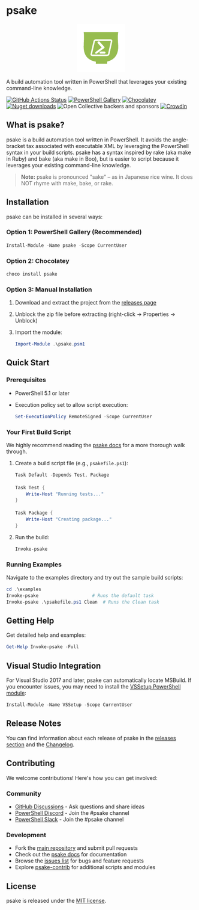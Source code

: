 # psake

<center><img src="https://github.com/psake/graphics/blob/master/png/psake-single-icon-olive-128x128.png?raw=true" alt="psake icon"></center>

A build automation tool written in PowerShell that leverages your existing
command-line knowledge.

[![GitHub Actions Status][github-actions-badge]][github-actions-build]
[![PowerShell Gallery][psgallery-badge]][psgallery]
[![Chocolatey][chocolatey-badge]][chocolatey]
[![Nuget downloads][nuget-downloads]][nuget]
![Open Collective backers and sponsors](https://img.shields.io/opencollective/all/psake)
[![Crowdin](https://badges.crowdin.net/psake/localized.svg)](https://crowdin.com/project/psake)

## What is psake?

psake is a build automation tool written in PowerShell. It avoids the
angle-bracket tax associated with executable XML by leveraging the PowerShell
syntax in your build scripts. psake has a syntax inspired by rake (aka make
in Ruby) and bake (aka make in Boo), but is easier to script because it
leverages your existing command-line knowledge.

> **Note:** psake is pronounced "sake" – as in Japanese rice wine. It does
> NOT rhyme with make, bake, or rake.

## Installation

psake can be installed in several ways:

### Option 1: PowerShell Gallery (Recommended)

```powershell
Install-Module -Name psake -Scope CurrentUser
```

### Option 2: Chocolatey

```powershell
choco install psake
```

### Option 3: Manual Installation

1. Download and extract the project from the
   [releases page](https://github.com/psake/psake/releases)
2. Unblock the zip file before extracting (right-click → Properties → Unblock)
3. Import the module:

   ```powershell
   Import-Module .\psake.psm1
   ```

## Quick Start

### Prerequisites

- PowerShell 5.1 or later
- Execution policy set to allow script execution:

  ```powershell
  Set-ExecutionPolicy RemoteSigned -Scope CurrentUser
  ```

### Your First Build Script

We highly recommend reading the [psake docs](https://psake.dev/docs/intro) for a
more thorough walk through.

1. Create a build script file (e.g., `psakefile.ps1`):

   ```powershell
   Task Default -Depends Test, Package

   Task Test {
       Write-Host "Running tests..."
   }

   Task Package {
       Write-Host "Creating package..."
   }
   ```

2. Run the build:

   ```powershell
   Invoke-psake
   ```

### Running Examples

Navigate to the examples directory and try out the sample build scripts:

```powershell
cd .\examples
Invoke-psake                    # Runs the default task
Invoke-psake .\psakefile.ps1 Clean  # Runs the Clean task
```

## Getting Help

Get detailed help and examples:

```powershell
Get-Help Invoke-psake -Full
```

## Visual Studio Integration

For Visual Studio 2017 and later, psake can automatically locate MSBuild.
If you encounter issues, you may need to install the
[VSSetup PowerShell module](https://www.powershellgallery.com/packages/VSSetup):

```powershell
Install-Module -Name VSSetup -Scope CurrentUser
```

## Release Notes

You can find information about each release of psake in the
[releases section](https://github.com/psake/psake/releases) and the
[Changelog](CHANGELOG.md).

## Contributing

We welcome contributions! Here's how you can get involved:

### Community

- [GitHub Discussions](https://github.com/orgs/psake/discussions) - Ask
  questions and share ideas
- [PowerShell Discord](https://aka.ms/psdiscord) - Join the #psake channel
- [PowerShell Slack](https://aka.ms/psslack) - Join the #psake channel

### Development

- Fork the [main repository](https://github.com/psake/psake) and submit
  pull requests
- Check out the [psake docs](http://github.com/psake/docs) for documentation
- Browse the [issues list](http://github.com/psake/psake/issues) for bugs
  and feature requests
- Explore [psake-contrib](http://github.com/psake/psake-contrib) for
  additional scripts and modules

## License

psake is released under the [MIT license](http://www.opensource.org/licenses/MIT).

[github-actions-badge]: https://github.com/psake/psake/workflows/CI/badge.svg
[github-actions-build]: https://github.com/psake/psake/actions
[psgallery-badge]: https://img.shields.io/powershellgallery/dt/psake.svg?label=PowerShell%20Gallery%20Downloads
[psgallery]: https://www.powershellgallery.com/packages/psake
[chocolatey-badge]: https://img.shields.io/chocolatey/dt/psake.svg?logo=chocolatey
[chocolatey]: https://chocolatey.org/packages/psake
[nuget-downloads]: https://img.shields.io/nuget/dt/psake.svg?logo=nuget
[nuget]: https://www.nuget.org/packages/psake/

